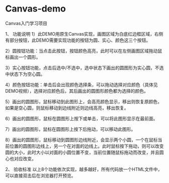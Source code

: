 # Canvas-demo
Canvas入门学习项目

1、	功能说明
1）此DEMO用原生Canvas实现，画图区域为白底红边框区域，右侧有部分按钮，此DEMO需要实现功能的按钮为圆、实心、颜色这三个按钮。

2）圆按钮功能：当点击此按钮，按钮颜色高亮，此时可以在左侧画图区域拖动鼠标画出一个圆形。

3）实心按钮功能，点击后选中/不选中，选中状态下画出的圆图形为实心圆，不选中状态下为空心圆。

4）颜色按钮功能：单击后会出现颜色选择条，可以拖动选择对应颜色（具体见DEMO视频），选择对应颜色后，其后画出的圆图形颜色都为选择的颜色。

5）画出的圆图形，鼠标移动到此图形上，会高亮颜色显示，移出则恢复原颜色，如果是空心圆，则鼠标移动到边线附近则边线高亮，移出恢复。

6）画出的圆图形，鼠标在圆图形上按下或单击，可以将此图形显示在最前面。

7）画出的圆图形，鼠标在圆图形上按下后拖动，可以移动此图形。

8）画出的圆图形，鼠标移动到圆图形边线附近，会显示两个小圆，一个在鼠标当前位置的圆图形边线上，另一个在对面的边线上。此时鼠标按下拖动，则可以改变圆的大小，此时大小以对面的小圆位置不变，当前位置随鼠标拖动而改变，并且圆心也对应改变。

2、	验收标准
以上8个功能依次实现，越多越好，所有代码放一个HTML文件中，可以直接双击后在浏览器打开预览。
